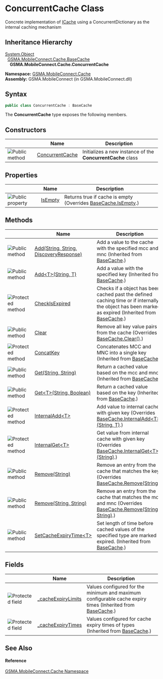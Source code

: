 ConcurrentCache Class
=====================
Concrete implementation of [ICache][1] using a ConcurrentDictionary as the internal caching mechanism


Inheritance Hierarchy
---------------------
[System.Object][2]  
  [GSMA.MobileConnect.Cache.BaseCache][3]  
    **GSMA.MobileConnect.Cache.ConcurrentCache**  

**Namespace:** [GSMA.MobileConnect.Cache][4]  
**Assembly:** GSMA.MobileConnect (in GSMA.MobileConnect.dll)

Syntax
------

```csharp
public class ConcurrentCache : BaseCache
```

The **ConcurrentCache** type exposes the following members.


Constructors
------------

                 | Name                 | Description                                                 
---------------- | -------------------- | ----------------------------------------------------------- 
![Public method] | [ConcurrentCache][5] | Initializes a new instance of the **ConcurrentCache** class 


Properties
----------

                   | Name         | Description                                                        
------------------ | ------------ | ------------------------------------------------------------------ 
![Public property] | [IsEmpty][6] | Returns true if cache is empty (Overrides [BaseCache.IsEmpty][7].) 


Methods
-------

                    | Name                                        | Description                                                                                                                                              
------------------- | ------------------------------------------- | -------------------------------------------------------------------------------------------------------------------------------------------------------- 
![Public method]    | [Add(String, String, DiscoveryResponse)][8] | Add a value to the cache with the specified mcc and mnc (Inherited from [BaseCache][3].)                                                                 
![Public method]    | [Add&lt;T>(String, T)][9]                   | Add a value with the specified key (Inherited from [BaseCache][3].)                                                                                      
![Protected method] | [CheckIsExpired][10]                        | Checks if a object has been cached past the defined caching time or if internally the object has been marked as expired (Inherited from [BaseCache][3].) 
![Public method]    | [Clear][11]                                 | Remove all key value pairs from the cache (Overrides [BaseCache.Clear()][12].)                                                                           
![Protected method] | [ConcatKey][13]                             | Concatenates MCC and MNC into a single key (Inherited from [BaseCache][3].)                                                                              
![Public method]    | [Get(String, String)][14]                   | Return a cached value based on the mcc and mnc (Inherited from [BaseCache][3].)                                                                          
![Public method]    | [Get&lt;T>(String, Boolean)][15]            | Return a cached value based on the key (Inherited from [BaseCache][3].)                                                                                  
![Protected method] | [InternalAdd&lt;T>][16]                     | Add value to internal cache with given key (Overrides [BaseCache.InternalAdd&lt;T>(String, T)][17].)                                                     
![Protected method] | [InternalGet&lt;T>][18]                     | Get value from internal cache with given key (Overrides [BaseCache.InternalGet&lt;T>(String)][19].)                                                      
![Public method]    | [Remove(String)][20]                        | Remove an entry from the cache that matches the key (Overrides [BaseCache.Remove(String)][21].)                                                          
![Public method]    | [Remove(String, String)][22]                | Remove an entry from the cache that matches the mcc and mnc (Overrides [BaseCache.Remove(String, String)][23].)                                          
![Public method]    | [SetCacheExpiryTime&lt;T>][24]              | Set length of time before cached values of the specified type are marked as expired. (Inherited from [BaseCache][3].)                                    


Fields
------

                   | Name                     | Description                                                                                                    
------------------ | ------------------------ | -------------------------------------------------------------------------------------------------------------- 
![Protected field] | [_cacheExpiryLimits][25] | Values configured for the minimum and maximum configurable cache expiry times (Inherited from [BaseCache][3].) 
![Protected field] | [_cacheExpiryTimes][26]  | Values configured for cache expiry times of types (Inherited from [BaseCache][3].)                             


See Also
--------

#### Reference
[GSMA.MobileConnect.Cache Namespace][4]  

[1]: ../ICache/README.md
[2]: http://msdn.microsoft.com/en-us/library/e5kfa45b
[3]: ../BaseCache/README.md
[4]: ../README.md
[5]: _ctor.md
[6]: IsEmpty.md
[7]: ../BaseCache/IsEmpty.md
[8]: ../BaseCache/Add.md
[9]: ../BaseCache/Add__1.md
[10]: ../BaseCache/CheckIsExpired.md
[11]: Clear.md
[12]: ../BaseCache/Clear.md
[13]: ../BaseCache/ConcatKey.md
[14]: ../BaseCache/Get.md
[15]: ../BaseCache/Get__1.md
[16]: InternalAdd__1.md
[17]: ../BaseCache/InternalAdd__1.md
[18]: InternalGet__1.md
[19]: ../BaseCache/InternalGet__1.md
[20]: Remove.md
[21]: ../BaseCache/Remove.md
[22]: Remove_1.md
[23]: ../BaseCache/Remove_1.md
[24]: ../BaseCache/SetCacheExpiryTime__1.md
[25]: ../BaseCache/_cacheExpiryLimits.md
[26]: ../BaseCache/_cacheExpiryTimes.md
[27]: ../../_icons/Help.png
[Public method]: ../../_icons/pubmethod.gif "Public method"
[Public property]: ../../_icons/pubproperty.gif "Public property"
[Protected method]: ../../_icons/protmethod.gif "Protected method"
[Protected field]: ../../_icons/protfield.gif "Protected field"
